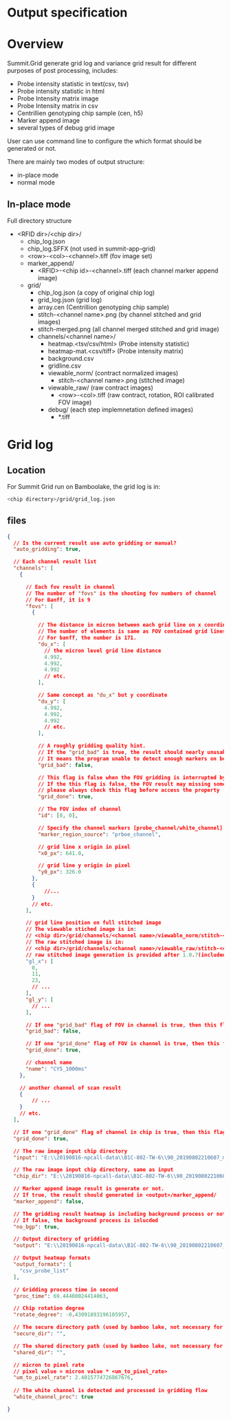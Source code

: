 
Output specification
====================

Overview
========

Summit.Grid generate grid log and variance grid result for different purposes of post processing, includes:

* Probe intensity statistic in text(csv, tsv)
* Probe intensity statistic in html
* Probe Intensity matrix image
* Probe Intensity matrix in csv
* Centrillien genotyping chip sample (cen, h5)
* Marker append image
* several types of debug grid image

User can use command line to configure the which format should be generated or not.

There are mainly two modes of output structure:

* in-place mode
* normal mode

In-place mode
-------------

Full directory structure

* \<RFID dir\>/\<chip dir\>/
  * chip_log.json
  * chip_log.SFFX (not used in summit-app-grid)
  * \<row\>-\<col\>-\<channel\>.tiff (fov image set)
  * marker_append/
    * \<RFID\>-\<chip id\>-\<channel\>.tiff (each channel marker append image)
  * grid/
    * chip_log.json (a copy of original chip log)
    * grid_log.json (grid log)
    * array.cen (Centrillion genotyping chip sample)
    * stitch-\<channel name\>.png (by channel stitched and grid images)
    * stitch-merged.png (all channel merged stitched and grid image)
    * channels/\<channel name\>/
      * heatmap.\<tsv/csv/html\> (Probe intensity statistic)
      * heatmap-mat.\<csv/tiff\> (Probe intensity matrix)
      * background.csv
      * gridline.csv
      * viewable_norm/ (contract normalized images)
        * stitch-\<channel name\>.png (stitched image)
      * viewable_raw/ (raw contract images)
        * \<row\>-\<col\>.tiff (raw contract, rotation, ROI calibrated FOV image)
      * debug/ (each step implemnetation defined images)
        * \*.tiff

Grid log
========

Location
--------

For Summit Grid run on Bamboolake, the grid log is in:

```sh
<chip directory>/grid/grid_log.json
```

files
-----

```json
{
  // Is the current result use auto gridding or manual?
  "auto_gridding": true,

  // Each channel result list
  "channels": [
    {

      // Each fov result in channel
      // The number of "fovs" is the shooting fov numbers of channel
      // For Banff, it is 9
      "fovs": [
        {

          // The distance in micron between each grid line on x coordinate
          // The number of elements is same as FOV contained grid lines.
          // For banff, the number is 171.
          "du_x": [
            // the micron level grid line distance
            4.992,
            4.992,
            4.992
            // etc.
          ],

          // Same concept as "du_x" but y coordinate
          "du_y": [
            4.992,
            4.992,
            4.992
            // etc.
          ],

          // A roughly gridding quality hint.
          // If the "grid_bad" is true, the result should nearly unusable
          // It means the program unable to detect enough markers on both white and probe channel
          "grid_bad": false,

          // This flag is false when the FOV gridding is interrupted by critical error. Otherwise, this flag should always be true.
          // If the this flag is false, the FOV result may missing some property,
          // please always check this flag before access the property
          "grid_done": true,

          // The FOV index of channel
          "id": [0, 0],

          // Specify the channel markers [probe_channel/white_channel] use to generate grid line
          "marker_region_source": "prboe_channel",

          // grid line x origin in pixel
          "x0_px": 641.0,

          // grid line y origin in pixel
          "y0_px": 326.0
        },
        {
            //...
        }
        // etc.
      ],

      // grid line position on full stitched image
      // The viewable stiched image is in:
      // <chip dir>/grid/channels/<channel name>/viewable_norm/stitch-<chname>.png
      // The raw stitched image is in:
      // <chip dir>/grid/channels/<channel name>/viewable_raw/stitch-<chname>.tiff
      // raw stitched image generation is provided after 1.0.7(included)
      "gl_x": [
        0,
        11,
        23,
        // ...
      ],
      "gl_y": [
        // ...
      ],

      // If one "grid_bad" flag of FOV in channel is true, then this flag is true
      "grid_bad": false,

      // If one "grid_done" flag of FOV in channel is true, then this flag is true
      "grid_done": true,

      // channel name
      "name": "CY5_1000ms"
    },

    // another channel of scan result
    {
        // ...
    }
    // etc.
  ],

  // If one "grid_done" flag of channel in chip is true, then this flag is true
  "grid_done": true,

  // The raw image input chip directory
  "input": "E:\\20190816-npcall-data\\B1C-802-TW-6\\90_20190802210607_mincv",

  // The raw image input chip directory, same as input
  "chip_dir": "E:\\20190816-npcall-data\\B1C-802-TW-6\\90_20190802210607_mincv",

  // Marker append image result is generate or not.
  // If true, the result should generated in <output>/marker_append/
  "marker_append": false,

  // The gridding result heatmap is including background process or not
  // If false, the background process is inlucded
  "no_bgp": true,

  // Output directory of gridding
  "output": "E:\\20190816-npcall-data\\B1C-802-TW-6\\90_20190802210607_mincv",

  // Output heatmap formats
  "output_formats": [
    "csv_probe_list"
  ],

  // Gridding process time in second
  "proc_time": 69.44400024414063,

  // Chip rotation degree
  "rotate_degree": -0.43091893196105957,

  // The secure directory path (used by bamboo lake, not necessary for image process)
  "secure_dir": "",

  // The shared directory path (used by bamboo lake, not necessary for image process)
  "shared_dir": "",

  // micron to pixel rate
  // pixel value = micron value * <um_to_pixel_rate>
  "um_to_pixel_rate": 2.4015774726867676,
  
  // The white channel is detected and processed in gridding flow
  "white_channel_proc": true

}

```
